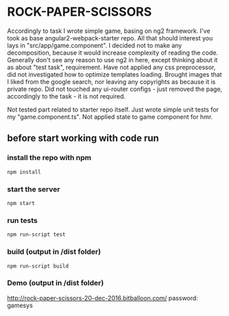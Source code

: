 # ROCK-PAPER-SCISSORS

Accordingly to task I wrote simple game, basing on ng2 framework.
I've took as base angular2-webpack-starter repo.
All that should interest you lays in "src/app/game.component". 
I decided not to make any decomposition, because it would increase complexity of reading the code.
Generally don't see any reason to use ng2 in here, except thinking about it as about "test task", requirement.
Have not applied any css preprocessor, did not investigated how to optimize templates loading.
Brought images that I liked from the google search, nor leaving any copyrights as because it is private repo.
Did not touched any ui-router configs - just removed the page, accordingly to the task - it is not required.

Not tested part related to starter repo itself. Just wrote simple unit tests for my "game.component.ts".
Not applied state to game component for hmr.


## before start working with code run

### install the repo with npm
```
npm install
```

### start the server
```
npm start
```

### run tests
```
npm run-script test
```

### build (output in /dist folder)
```
npm run-script build
```

### Demo (output in /dist folder)
http://rock-paper-scissors-20-dec-2016.bitballoon.com/ password: gamesys 